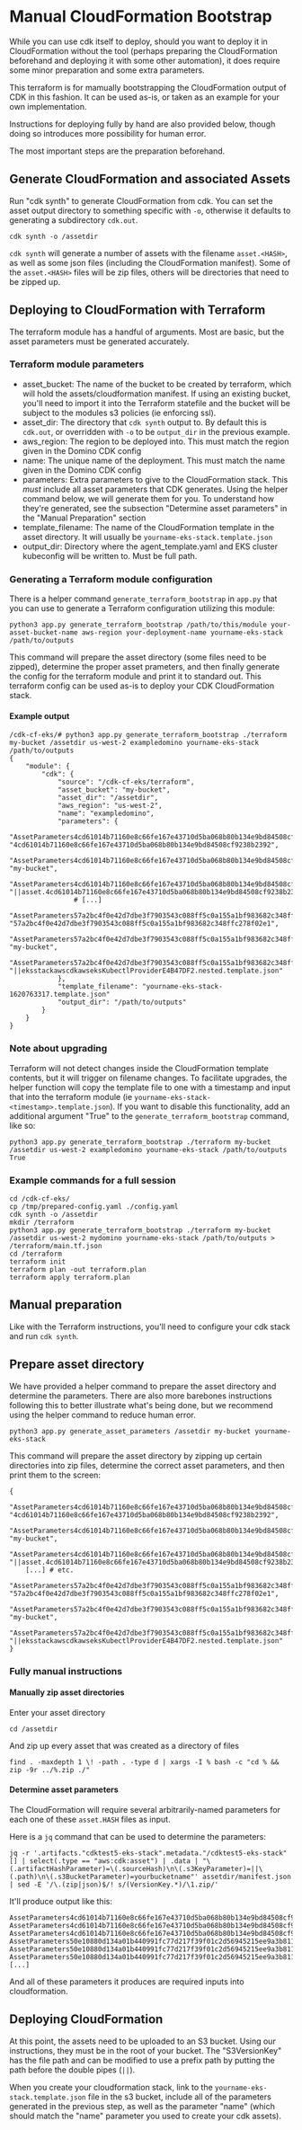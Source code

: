 
# Manual CloudFormation Bootstrap

While you can use cdk itself to deploy, should you want to deploy it in
CloudFormation without the tool (perhaps preparing the CloudFormation
beforehand and deploying it with some other automation), it does require
some minor preparation and some extra parameters.

This terraform is for mamually bootstrapping the CloudFormation output of CDK
in this fashion. It can be used as-is, or taken as an example for your own
implementation.

Instructions for deploying fully by hand are also provided below, though doing
so introduces more possibility for human error.

The most important steps are the preparation beforehand.

## Generate CloudFormation and associated Assets

Run "cdk synth" to generate CloudFormation from cdk. You can set the asset output directory to something specific with `-o`, otherwise it defaults to generating a subdirectory `cdk.out`.

    cdk synth -o /assetdir

`cdk synth` will generate a number of assets with the filename `asset.<HASH>`, as well as some json files (including the CloudFormation manifest). Some of the `asset.<HASH>` files will be zip files, others will be directories that need to be zipped up.

## Deploying to CloudFormation with Terraform

The terraform module has a handful of arguments. Most are basic, but the asset parameters must be generated accurately.

### Terraform module parameters

* asset\_bucket: The name of the bucket to be created by terraform, which will hold the assets/cloudformation manifest. If using an existing bucket, you'll need to import it into the Terraform statefile and the bucket will be subject to the modules s3 policies (ie enforcing ssl).
* asset\_dir: The directory that `cdk synth` output to. By default this is `cdk.out`, or overridden with `-o` to be `output_dir` in the previous example.
* aws\_region: The region to be deployed into. This must match the region given in the Domino CDK config
* name: The unique name of the deployment. This must match the name given in the Domino CDK config
* parameters: Extra parameters to give to the CloudFormation stack. This *must* include all asset parameters that CDK generates. Using the helper command below, we will generate them for you. To understand how they're generated, see the subsection "Determine asset parameters" in the "Manual Preparation" section
* template\_filename: The name of the CloudFormation template in the asset directory. It will usually be `yourname-eks-stack.template.json`
* output\_dir: Directory where the agent\_template.yaml and EKS cluster kubeconfig will be written to. Must be full path.

### Generating a Terraform module configuration

There is a helper command `generate_terraform_bootstrap` in `app.py` that you can use to generate a Terraform configuration utilizing this module:

    python3 app.py generate_terraform_bootstrap /path/to/this/module your-asset-bucket-name aws-region your-deployment-name yourname-eks-stack /path/to/outputs

This command will prepare the asset directory (some files need to be zipped), determine the proper asset prameters, and then finally generate the config for the terraform module and print it to standard out. This terraform config can be used as-is to deploy your CDK CloudFormation stack.

#### Example output

    /cdk-cf-eks/# python3 app.py generate_terraform_bootstrap ./terraform my-bucket /assetdir us-west-2 exampledomino yourname-eks-stack /path/to/outputs
    {
        "module": {
            "cdk": {
                "source": "/cdk-cf-eks/terraform",
                "asset_bucket": "my-bucket",
                "asset_dir": "/assetdir",
                "aws_region": "us-west-2",
                "name": "exampledomino",
                "parameters": {
                    "AssetParameters4cd61014b71160e8c66fe167e43710d5ba068b80b134e9bd84508cf9238b2392ArtifactHashE56CD69A": "4cd61014b71160e8c66fe167e43710d5ba068b80b134e9bd84508cf9238b2392",
                    "AssetParameters4cd61014b71160e8c66fe167e43710d5ba068b80b134e9bd84508cf9238b2392S3BucketBF7A7F3F": "my-bucket",
                    "AssetParameters4cd61014b71160e8c66fe167e43710d5ba068b80b134e9bd84508cf9238b2392S3VersionKeyFAF93626": "||asset.4cd61014b71160e8c66fe167e43710d5ba068b80b134e9bd84508cf9238b2392.zip",
                    # [...]
                    "AssetParameters57a2bc4f0e42d7dbe3f7903543c088ff5c0a155a1bf983682c348ffc278f02e1ArtifactHash122F010D": "57a2bc4f0e42d7dbe3f7903543c088ff5c0a155a1bf983682c348ffc278f02e1",
                    "AssetParameters57a2bc4f0e42d7dbe3f7903543c088ff5c0a155a1bf983682c348ffc278f02e1S3Bucket4D55F912": "my-bucket",
                    "AssetParameters57a2bc4f0e42d7dbe3f7903543c088ff5c0a155a1bf983682c348ffc278f02e1S3VersionKey6E4430B5": "||eksstackawscdkawseksKubectlProviderE4B47DF2.nested.template.json"
                },
                "template_filename": "yourname-eks-stack-1620763317.template.json"
                "output_dir": "/path/to/outputs"
            }
        }
    }

### Note about upgrading

Terraform will not detect changes inside the CloudFormation template contents, but it will trigger on filename changes. To facilitate upgrades, the helper function will copy the template file to one with a timestamp and input that into the terraform module (ie `yourname-eks-stack-<timestamp>.template.json`). If you want to disable this functionality, add an additional argument "True" to the `generate_terraform_bootstrap` command, like so:

    python3 app.py generate_terraform_bootstrap ./terraform my-bucket /assetdir us-west-2 exampledomino yourname-eks-stack /path/to/outputs True

### Example commands for a full session

    cd /cdk-cf-eks/
    cp /tmp/prepared-config.yaml ./config.yaml
    cdk synth -o /assetdir
    mkdir /terraform
    python3 app.py generate_terraform_bootstrap ./terraform my-bucket /assetdir us-west-2 mydomino yourname-eks-stack /path/to/outputs > /terraform/main.tf.json
    cd /terraform
    terraform init
    terraform plan -out terraform.plan
    terraform apply terraform.plan

## Manual preparation

Like with the Terraform instructions, you'll need to configure your cdk stack and run `cdk synth`.

## Prepare asset directory

We have provided a helper command to prepare the asset directory and determine the parameters. There are also more barebones instructions following this to better illustrate what's being done, but we recommend using the helper command to reduce human error.

    python3 app.py generate_asset_parameters /assetdir my-bucket yourname-eks-stack

This command will prepare the asset directory by zipping up certain directories into zip files, determine the correct asset parameters, and then print them to the screen:

    {
        "AssetParameters4cd61014b71160e8c66fe167e43710d5ba068b80b134e9bd84508cf9238b2392ArtifactHashE56CD69A": "4cd61014b71160e8c66fe167e43710d5ba068b80b134e9bd84508cf9238b2392",
        "AssetParameters4cd61014b71160e8c66fe167e43710d5ba068b80b134e9bd84508cf9238b2392S3BucketBF7A7F3F": "my-bucket",
        "AssetParameters4cd61014b71160e8c66fe167e43710d5ba068b80b134e9bd84508cf9238b2392S3VersionKeyFAF93626": "||asset.4cd61014b71160e8c66fe167e43710d5ba068b80b134e9bd84508cf9238b2392.zip",
        [...] # etc.
        "AssetParameters57a2bc4f0e42d7dbe3f7903543c088ff5c0a155a1bf983682c348ffc278f02e1ArtifactHash122F010D": "57a2bc4f0e42d7dbe3f7903543c088ff5c0a155a1bf983682c348ffc278f02e1",
        "AssetParameters57a2bc4f0e42d7dbe3f7903543c088ff5c0a155a1bf983682c348ffc278f02e1S3Bucket4D55F912": "my-bucket",
        "AssetParameters57a2bc4f0e42d7dbe3f7903543c088ff5c0a155a1bf983682c348ffc278f02e1S3VersionKey6E4430B5": "||eksstackawscdkawseksKubectlProviderE4B47DF2.nested.template.json"
    }

### Fully manual instructions

#### Manually zip asset directories

Enter your asset directory

    cd /assetdir

And zip up every asset that was created as a directory of files

    find . -maxdepth 1 \! -path . -type d | xargs -I % bash -c "cd % && zip -9r ../%.zip ./"

#### Determine asset parameters

The CloudFormation will require several arbitrarily-named parameters for each one of these `asset.HASH` files as input.

Here is a `jq` command that can be used to determine the parameters:

    jq -r '.artifacts."cdktest5-eks-stack".metadata."/cdktest5-eks-stack"[] | select(.type == "aws:cdk:asset") | .data | "\(.artifactHashParameter)=\(.sourceHash)\n\(.s3KeyParameter)=||\(.path)\n\(.s3BucketParameter)=yourbucketname"' assetdir/manifest.json | sed -E '/\.(zip|json)$/! s/(VersionKey.*)/\1.zip/'

It'll produce output like this:

    AssetParameters4cd61014b71160e8c66fe167e43710d5ba068b80b134e9bd84508cf9238b2392ArtifactHashE56CD69A=4cd61014b71160e8c66fe167e43710d5ba068b80b134e9bd84508cf9238b2392
    AssetParameters4cd61014b71160e8c66fe167e43710d5ba068b80b134e9bd84508cf9238b2392S3VersionKeyFAF93626=||asset.4cd61014b71160e8c66fe167e43710d5ba068b80b134e9bd84508cf9238b2392
    AssetParameters4cd61014b71160e8c66fe167e43710d5ba068b80b134e9bd84508cf9238b2392S3BucketBF7A7F3F=yourbucketname
    AssetParameters50e10880d134a01b440991fc77d217f39f01c2d56945215ee9a3b81187c6f3b1ArtifactHash32F5D823=50e10880d134a01b440991fc77d217f39f01c2d56945215ee9a3b81187c6f3b1
    AssetParameters50e10880d134a01b440991fc77d217f39f01c2d56945215ee9a3b81187c6f3b1S3VersionKey85C003F9=||asset.50e10880d134a01b440991fc77d217f39f01c2d56945215ee9a3b81187c6f3b1
    AssetParameters50e10880d134a01b440991fc77d217f39f01c2d56945215ee9a3b81187c6f3b1S3Bucket36C546E0=yourbucketname
    [...]

And all of these parameters it produces are required inputs into cloudformation.

## Deploying CloudFormation

At this point, the assets need to be uploaded to an S3 bucket. Using our instructions, they must be in the root of your bucket. The "S3VersionKey" has the file path and can be modified to use a prefix path by putting the path before the double pipes (`||`).

When you create your cloudformation stack, link to the `yourname-eks-stack.template.json` file in the s3 bucket, include all of the parameters generated in the previous step, as well as the parameter "name" (which should match the "name" parameter you used to create your cdk assets).
